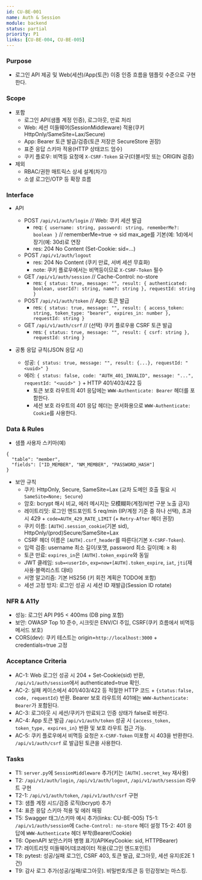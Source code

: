 ```yaml
---
id: CU-BE-001
name: Auth & Session
module: backend
status: partial
priority: P1
links: [CU-BE-004, CU-BE-005]
---
```


### Purpose
- 로그인 API 제공 및 Web(세션)/App(토큰) 이중 인증 흐름을 템플릿 수준으로 구현한다.

### Scope
- 포함
  - 로그인 API(샘플 계정 인증), 로그아웃, 만료 처리
  - Web: 세션 미들웨어(SessionMiddleware) 적용(쿠키 HttpOnly/SameSite=Lax/Secure)
  - App: Bearer 토큰 발급/검증(토큰 저장은 SecureStore 권장)
  - 표준 응답 스키마 적용(HTTP 상태코드 엄수)
  - 쿠키 플로우: 비멱등 요청에 `X-CSRF-Token` 요구(더블서밋 또는 ORIGIN 검증)
- 제외
  - RBAC/권한 매트릭스 상세 설계(차기)
  - 소셜 로그인/OTP 등 확장 흐름

### Interface
- API
  - POST `/api/v1/auth/login`   // Web: 쿠키 세션 발급
    - req: `{ username: string, password: string, rememberMe?: boolean }`  // rememberMe=true → sid max_age를 기본(예: 1d)에서 장기(예: 30d)로 연장
    - res: 204 No Content (Set-Cookie: sid=...)
  - POST `/api/v1/auth/logout`
    - res: 204 No Content (쿠키 만료, 서버 세션 무효화)
    - note: 쿠키 플로우에서는 비멱등이므로 `X-CSRF-Token` 필수
  - GET  `/api/v1/auth/session`  // Cache-Control: no-store
    - res: `{ status: true, message: "", result: { authenticated: boolean, userId?: string, name?: string }, requestId: string }`
  - POST `/api/v1/auth/token`   // App: 토큰 발급
    - res: `{ status: true, message: "", result: { access_token: string, token_type: "bearer", expires_in: number }, requestId: string }`
  - GET  `/api/v1/auth/csrf`    // (선택) 쿠키 플로우용 CSRF 토큰 발급
    - res: `{ status: true, message: "", result: { csrf: string }, requestId: string }`

- 공통 응답 규칙(JSON 응답 시)
  - 성공: `{ status: true, message: "", result: {...}, requestId: "<uuid>" }`
  - 에러: `{ status: false, code: "AUTH_401_INVALID", message: "...", requestId: "<uuid>" }` + HTTP 401/403/422 등
    - 토큰 보호 라우트의 401 응답에는 `WWW-Authenticate: Bearer` 헤더를 포함한다.
    - 세션 보호 라우트의 401 응답 헤더는 문서화용으로 `WWW-Authenticate: Cookie`를 사용한다.

### Data & Rules
- 샘플 사용자 스키마(예)
```
{
  "table": "member",
  "fields": ["ID_MEMBER", "NM_MEMBER", "PASSWORD_HASH"]
}
```
- 보안 규칙
  - 쿠키: HttpOnly, Secure, SameSite=Lax (교차 도메인 호출 필요 시 `SameSite=None; Secure`)
  - 암호: bcrypt 해시 비교, 에러 메시지는 모模糊화(계정/비번 구분 노출 금지)
  - 레이트리밋: 로그인 엔드포인트 5 req/min (IP/계정 기준 중 하나 선택), 초과 시 429 + `code=AUTH_429_RATE_LIMIT` (+ `Retry-After` 헤더 권장)
  - 쿠키 이름: `[AUTH].session_cookie`(기본 sid), HttpOnly/(prod)Secure/SameSite=Lax
  - CSRF 헤더 이름은 `[AUTH].csrf_header`를 따른다(기본 `X-CSRF-Token`).
  - 입력 검증: username 최소 길이/포맷, password 최소 길이(예: ≥ 8)
  - 토큰 만료: `expires_in`은 `[AUTH].token_expire`와 동일
  - JWT 클레임: `sub=<userId>`, `exp=now+[AUTH].token_expire`, `iat`, `jti`(재사용·블랙리스트 대비)
  - 서명 알고리즘: 기본 HS256 (키 회전 계획은 TODO에 포함)
  - 세션 고정 방지: 로그인 성공 시 세션 ID 재발급(Session ID rotate)

### NFR & A11y
- 성능: 로그인 API P95 < 400ms (DB ping 포함)
- 보안: OWASP Top 10 준수, 시크릿은 ENV/CI 주입, CSRF(쿠키 흐름에서 비멱등 메서드 보호)
- CORS(dev): 쿠키 테스트는 origin=`http://localhost:3000` + credentials=true 고정

### Acceptance Criteria
- AC-1: Web 로그인 성공 시 204 + Set-Cookie(sid) 반환, `/api/v1/auth/session`에서 authenticated=true 확인.
- AC-2: 실패 케이스에서 401/403/422 등 적절한 HTTP 코드 + `{status:false, code, requestId}` 반환.
       Bearer 보호 라우트의 401에는 `WWW-Authenticate: Bearer`가 포함된다.
- AC-3: 로그아웃 시 세션/쿠키가 만료되고 인증 상태가 false로 바뀐다.
- AC-4: App 토큰 발급 `/api/v1/auth/token` 성공 시 `{access_token, token_type, expires_in}` 반환 및 보호 라우트 접근 가능.
- AC-5: 쿠키 플로우에서 비멱등 요청은 `X-CSRF-Token` 미포함 시 403을 반환한다.
       `/api/v1/auth/csrf` 로 발급된 토큰을 사용한다.

### Tasks
- T1: `server.py`에 `SessionMiddleware` 추가(키는 `[AUTH].secret_key` 재사용)
- T2: `/api/v1/auth/login`, `/api/v1/auth/logout`, `/api/v1/auth/session` 라우트 구현
- T2-1: `/api/v1/auth/token`, `/api/v1/auth/csrf` 구현
- T3: 샘플 계정 시드/검증 로직(bcrypt) 추가
- T4: 표준 응답 스키마 적용 및 에러 매핑
- T5: Swagger 태그/스키마 예시 추가(links: CU-BE-005)
 T5-1: `/api/v1/auth/session`에 `Cache-Control: no-store` 헤더 설정
 T5-2: 401 응답에 `WWW-Authenticate` 헤더 부착(Bearer/Cookie)
- T6: OpenAPI 보안스키마 병행 표기(APIKeyCookie: sid, HTTPBearer)
- T7: 레이트리밋 미들웨어/데코레이터 적용(로그인 엔드포인트)
- T8: pytest: 성공/실패 로그인, CSRF 403, 토큰 발급, 로그아웃, 세션 유지(E2E 1건)
- T9: 감사 로그 추가(성공/실패/로그아웃). 비밀번호/토큰 등 민감정보는 마스킹.
